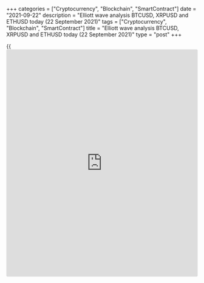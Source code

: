 +++
categories = ["Cryptocurrency", "Blockchain", "SmartContract"]
date = "2021-09-22"
description = "Elliott wave analysis BTCUSD, XRPUSD and ETHUSD today (22 September 2021)"
tags = ["Cryptocurrency", "Blockchain", "SmartContract"]
title = "Elliott wave analysis BTCUSD, XRPUSD and ETHUSD today (22 September 2021)"
type = "post"
+++

{{<iframe id="large-banner" src="https://www.bounty.group/#slide=9.0" width="100%" height="600" scrolling="no" style="border: 0px solid rgb(216, 221, 230); border-radius: 3px;">}}

2021-09-22

2021-09-22

Short-term forecast for BTCUSD, XRPUSD and ETHUSD 22.09.2021Roman Onegin

I welcome my readers!

I have prepared a short-term cryptocurrency forecast based on Elliott
wave analysis of Bitcoin, Ripple, and Ethereum. I offer entry signals to
trade each cryptocurrency.

The cryptocurrency pairs covered in the market are forming the middle
legs of the bearish impulses. Therefore, [cryptocurrency price](https://www.playgroundfx.com/blog/cryptocurrency-price/)s will be
falling over the next few days.

The article covers the following subjects:

##  **Elliott wave Bitcoin analysis**

The BTCUSD pair is forming the initial part of the large impulse wave.
Impulse 1 is complete, correction 2 has also completed, it has a complex
structure of triple zigzag. The market is going down in impulse 3. The
price should soon reach a level of 37233.00 and continue falling lower.
I recommend selling the pair in the current situation.

### Trading plan for [BTCUSD][1] today:

Sell 41910.01, TP 37233.00

* * *

##  **Elliott wave Ripple analysis**

After the linking wave (X) completed, there has started a new bearish
trend. There should be forming a descending impulse wave composed of
sub-waves 1-2-3-4-5. Impulse 1 and correction 2, composed of sub-waves
[W]-[X]-[Y], have finished. There is unfolding the third sub-waves,
namely, its middle leg, impulse [3]. An approximate trajectory of the
Ripple future price movement is outlined in the chart. The price should
be declining in sub-wave (3) to a level of 0.805.

### Trading plan for [XRPUSD][2] **** today:

Sell 0.906, TP 0.805

* * *

##  **Elliott wave Ethereum analysis**

Corrective wave B completed in early September. Next, the price started
declining in the new impulse down wave. Sub-waves 1 and 2 have
completed, and impulse wave 3 is currently developing. The first two
sub-waves of a smaller degree have finished in wave 3, so the market
will continue falling in sub-waves [3]-[4]-[5], as outlined in the
chart. Wave [3] should finish at a level of around 2520.00; next,
following a short correction [4], the market will continue declining in
the final sub-wave [5].

### Trading plan for [ETHUSD][3] **** today:

Sell 2843.08, TP 2520.00

* * *

P.S. Did you like my article? Share it in social networks: it will be
the best “thank you" :)

Ask me questions and comment below. I’ll be glad to answer your
questions and give necessary explanations.

 **Useful links:**

  * I recommend trying to trade with a reliable broker [here][4]. The system allows you to trade by yourself or copy successful traders from all across the globe.
  * Use my promo-code BLOG for getting deposit bonus 50% on LiteForex platform. Just enter this code in the appropriate field while [depositing][5] your trading account.
  * Telegram chat for traders: <t.me/liteforexengchat>. We are sharing the signals and trading experience
  * Telegram channel with high-quality analytics, Forex reviews, training articles, and other useful things for traders <t.me/liteforex>

## Price chart of BTCUSD in real time mode

The content of this article reflects the author’s opinion and does not
necessarily reflect the official position of LiteForex. The material
published on this page is provided for informational purposes only and
should not be considered as the provision of investment advice for the
purposes of Directive 2004/39/EC.

Rate this article:

{{value}}

( {{count}} {{title}} )

   1. my.liteforex.com/trading/chart?symbol=BTCUSD
   2. my.liteforex.com/trading/chart?symbol=XRPUSD
   3. my.liteforex.com/trading/chart?symbol=ETHUSD
   4. my.liteforex.com/?category=analysts-opinions&slug=short-term-forecast-for-[BTC](https://www.playgroundfx.com/blog/who-is-the-creator-of-bitcoin/)usd-xrpusd-and-ethusd-22092021&openPopup=%2Fregistration%2Fpopup&utm_source=blog&utm_medium=article&utm_campaign=bonus
   5. my.liteforex.com/deposit/?category=analysts-opinions&slug=short-term-forecast-for-[BTC](https://www.playgroundfx.com/blog/who-is-the-creator-of-bitcoin/)usd-xrpusd-and-ethusd-22092021&promo_code=BLOG&utm_source=blog&utm_medium=article&utm_campaign=bonus